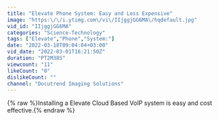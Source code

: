 ```yaml
---
title: "Elevate Phone System: Easy and Less Expensive"
image: "https:\/\/i.ytimg.com\/vi\/IIjggjGG6MA\/hqdefault.jpg"
vid_id: "IIjggjGG6MA"
categories: "Science-Technology"
tags: ["Elevate","Phone","System:"]
date: "2022-03-18T09:04:04+03:00"
vid_date: "2022-03-01T16:21:50Z"
duration: "PT2M38S"
viewcount: "11"
likeCount: "0"
dislikeCount: ""
channel: "Docutrend Imaging Solutions"
---
```

{% raw %}Installing a Elevate Cloud Based VoIP system is easy and cost effective.{% endraw %}
